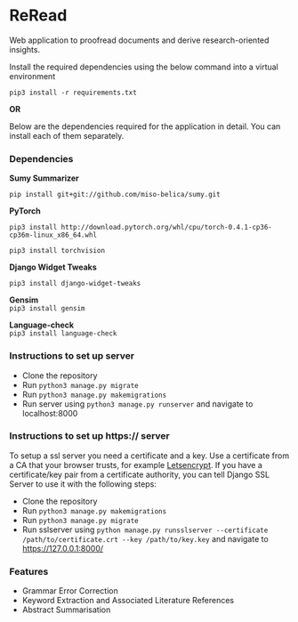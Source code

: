 # ReRead
Web application to proofread documents and derive research-oriented insights. 


Install the required dependencies using the below command into a virtual environment

`pip3 install -r requirements.txt`

**OR**

Below are the dependencies required for the application in detail. You can install each of them separately.

### Dependencies

**Sumy Summarizer**

`pip install git+git://github.com/miso-belica/sumy.git`

**PyTorch**

`pip3 install http://download.pytorch.org/whl/cpu/torch-0.4.1-cp36-cp36m-linux_x86_64.whl`

`pip3 install torchvision`

**Django Widget Tweaks**  

`pip3 install django-widget-tweaks`

**Gensim**  
`pip3 install gensim`

**Language-check**  
`pip3 install language-check`


### Instructions to set up server
+ Clone the repository
+ Run `python3 manage.py migrate`
+ Run `python3 manage.py makemigrations`
+ Run server using `python3 manage.py runserver` and navigate to localhost:8000

### Instructions to set up https:// server
To setup a ssl server you need a certificate and a key. Use a certificate from a CA that your browser trusts, for example [Letsencrypt](https://letsencrypt.org/). If you have a certificate/key pair from a certificate authority, you can tell Django SSL Server to use it with the following steps:
+ Clone the repository
+ Run `python3 manage.py makemigrations`
+ Run `python3 manage.py migrate`
+ Run sslserver using `python manage.py runsslserver --certificate /path/to/certificate.crt --key /path/to/key.key` and navigate to https://127.0.0.1:8000/


### Features
+ Grammar Error Correction
+ Keyword Extraction and Associated Literature References
+ Abstract Summarisation
